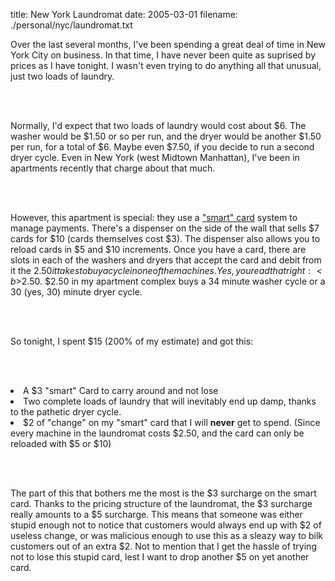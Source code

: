 title: New York Laundromat
date: 2005-03-01
filename: ./personal/nyc/laundromat.txt


Over the last several months, I've been spending a great deal of time
in New York City on business. In that time, I have never been quite
as suprised by prices as I have tonight. I wasn't even trying to
do anything all that unusual, just two loads of laundry.

<br><br>

Normally, I'd expect that two loads of laundry would cost about $6.
The washer would be $1.50 or so per run, and the dryer would be another
$1.50 per run, for a total of $6. Maybe even $7.50, if you decide to
run a second dryer cycle. Even in New York (west Midtown Manhattan),
I've been in apartments recently that charge about that much.

<br><br>

However, this apartment is special: they use a <a href="http://en.wikipedia.org/wiki/Smart_card">
"smart" card</a> system to manage payments. There's a dispenser on the side of the wall that
sells $7 cards for $10 (cards themselves cost $3). The dispenser also allows you to reload cards in $5 and $10 
increments. Once you have a card, there are slots in each of the washers and dryers that
accept the card and debit from it the $2.50 it takes to buy a cycle in one of the machines. Yes, you
read that right: <b>$2.50</b>.  $2.50 in my apartment complex buys a 34 minute washer cycle
or a 30 (yes, 30) minute dryer cycle.

<br><br>

So tonight, I spent $15 (200% of my estimate) and got this:

<br><br>

<list>
<li>A $3 "smart" Card to carry around and not lose
<li>Two complete loads of laundry that will inevitably end up damp, thanks to the
pathetic dryer cycle.
<li>$2 of "change" on my "smart" card that I will <b>never</b> get to spend. (Since every
machine in the laundromat costs $2.50, and the card can only be reloaded with $5 or $10)
</list>

<br><br>

The part of this that bothers me the most is the $3 surcharge on the smart
card.  Thanks to the pricing structure of the laundromat, the $3 surcharge
really amounts to a $5 surcharge.
This means that someone was either stupid enough not to notice that customers would always
end up with $2 of useless change, or was malicious enough to use this as a sleazy way to
bilk customers out of an extra $2. Not to mention that I get the hassle of trying not to lose
this stupid card, lest I want to drop another $5 on yet another card.
